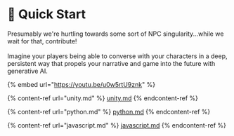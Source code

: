 # 🚀 Quick Start

Presumably we're hurtling towards some sort of NPC singularity...while we wait for that, contribute!\
\
Imagine your players being able to converse with your characters in a deep, persistent way that propels your narrative and game into the future with generative AI.

{% embed url="https://youtu.be/u0w5rtU9znk" %}

{% content-ref url="unity.md" %}
[unity.md](unity.md)
{% endcontent-ref %}

{% content-ref url="python.md" %}
[python.md](python.md)
{% endcontent-ref %}

{% content-ref url="javascript.md" %}
[javascript.md](javascript.md)
{% endcontent-ref %}
